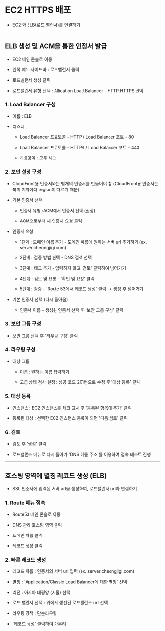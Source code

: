 # EC2 HTTPS 배포
- EC2 와 ELB(로드 밸런서)를 연결하기

***

## ELB 생성 및 ACM을 통한 인정서 발급
- EC2 메인 콘솔로 이동

- 왼쪽 메뉴 사이드바 : 로드밸런서 클릭

- 로드밸런서 생성 클릭

- 로드밸런서 유형 선택 : Allication Load Balancer - HTTP HTTPS 선택

### 1. Load Balancer 구성
- 이름 : ELB

- 리스너
  - Load Balancer 프로토콜 - HTTP / Load Balancer 포트 - 80

  - Load Balancer 프로토콜 - HTTPS / Load Balancer 포트 - 443

  - 가용영역 : 모두 체크

### 2. 보안 설정 구성

- CloudFront용 인증서와는 별개의 인증서를 만들어야 함 (CloudFront용 인증서는 북미 지역이라 region이 다르기 때문)

- 기본 인증서 선택

  - 인증서 유형 :ACM에서 인증서 선택 (권장)

  - ACM으로부터 새 인증서 요청 클릭

- 인증서 요청

  - 1단계 : 도메인 이름 추가 - 도메인 이름에 원하는 서버 url 추가하기 (ex. server.cheongjigi.com)

  - 2단계 : 검증 방법 선택 - DNS 검색 선택

  - 3단계 : 태그 추가 - 입력하지 않고 '검토' 클릭하여 넘어가기

  - 4단계 : 검토 및 요청 - '확인 및 요청' 클릭

  - 5단계 : 검증 - 'Route 53에서 레코드 생성' 클릭 -> 생성 후 넘어가기

- 기본 인증서 선택 (다시 돌아옴)

  - 인증서 이름 - 생성된 인증서 선택 후 '보안 그룹 구성' 클릭


### 3. 보안 그룹 구성
- 보안 그룹 선택 후 '라우팅 구성' 클릭

### 4. 라우팅 구성
- 대상 그룹
  - 이름 : 원하는 이름 입력하기
  
  - 고급 상태 검사 설정 : 성공 코드 201번으로 수정 후 '대상 등록' 클릭

### 5. 대상 등록
- 인스턴스 : EC2 인스턴스를 체크 표시 후 '등록된 항목에 추가' 클릭

- 등록된 대상 : 선택한 EC2 인스턴스 등록이 되면 '다음:검토' 클릭

### 6. 검토
- 검토 후 '생성' 클릭

- 로드밸런스 메뉴로 다시 돌아가 'DNS 이름 주소'를 이용하여 접속 테스트 진행

***

## 호스팅 영역에 별칭 레코드 생성 (ELB)
- SSL 인증서에 입력된 서버 url을 생성하여, 로드밸런서 url과 연결하기

### 1. Route 메뉴 접속
- Route53 메인 콘솔로 이동

- DNS 관리 호스팅 영역 클릭

- 도메인 이름 클릭

- 레코드 생성 클릭

### 2. 빠른 레코드 생성
- 레코드 이름 : 인증서의 서버 url 입력 (ex. server.cheongjigi.com)

- 별칭 : 'Application/Classic Load Balancer에 대한 별칭' 선택

- 리전 : 아시아 태평양 (서울) 선택

- 로드 밸런서 선택 : 위에서 생선된 로드밸런스 url 선택

- 라우팅 정책 : 단순라우팅

- '레코드 생성' 클릭하여 마무리
